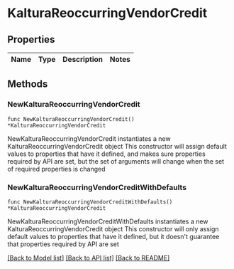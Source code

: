 # KalturaReoccurringVendorCredit

## Properties

Name | Type | Description | Notes
------------ | ------------- | ------------- | -------------

## Methods

### NewKalturaReoccurringVendorCredit

`func NewKalturaReoccurringVendorCredit() *KalturaReoccurringVendorCredit`

NewKalturaReoccurringVendorCredit instantiates a new KalturaReoccurringVendorCredit object
This constructor will assign default values to properties that have it defined,
and makes sure properties required by API are set, but the set of arguments
will change when the set of required properties is changed

### NewKalturaReoccurringVendorCreditWithDefaults

`func NewKalturaReoccurringVendorCreditWithDefaults() *KalturaReoccurringVendorCredit`

NewKalturaReoccurringVendorCreditWithDefaults instantiates a new KalturaReoccurringVendorCredit object
This constructor will only assign default values to properties that have it defined,
but it doesn't guarantee that properties required by API are set


[[Back to Model list]](../README.md#documentation-for-models) [[Back to API list]](../README.md#documentation-for-api-endpoints) [[Back to README]](../README.md)


